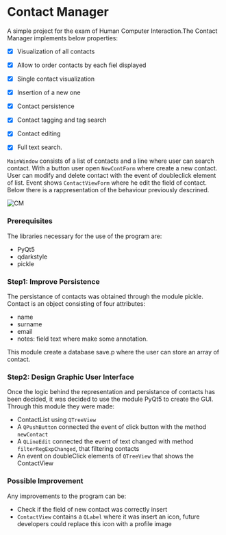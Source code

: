 # Contact Manager

A simple project for the exam of Human Computer Interaction.The Contact Manager implements below properties:
- [x] Visualization of all contacts
- [x] Allow to order contacts by each fiel displayed
- [x] Single contact visualization
- [x] Insertion of a new one
- [x] Contact persistence
- [x] Contact tagging and tag search
- [x] Contact editing
- [x] Full text search.


```MainWindow``` consists of a list of contacts and a line where user can search contact. With a button user open ```NewContForm``` where create a new contact. User can modify and delete contact with the event of doubleclick element of list. Event shows ```ContactViewForm``` where he edit the field of contact. Below there is a rappresentation of the behaviour previously descrined.      

![CM](https://github.com/leonardocasini/ContactManager/blob/master/Mockup/mockup.png)

### Prerequisites

The libraries necessary for the use of the program are:

* PyQt5
* qdarkstyle
* pickle



### Step1: Improve Persistence
The persistance of contacts was obtained through the module pickle. Contact is an object consisting of four attributes:
 * name
 * surname
 * email
 * notes: field text where make some annotation.

This module create a database save.p where the user can store an array of contact. 

### Step2: Design Graphic User Interface
Once the logic behind the representation and persistance of contacts has been decided, it was decided to use the module PyQt5 to create the GUI. Through this module they were made:
 * ContactList using ```QTreeView```
 * A ```QPushButton``` connected the event of click button with the method ```newContact```
 * A ```QLineEdit``` connected the event of text changed with method ```filterRegExpChanged```, that filtering contacts
 * An event on doubleClick elements of ```QTreeView``` that shows the ContactView


### Possible Improvement

Any improvements to the program can be:
 * Check if the field of new contact was correctly insert
 * ```ContactView``` contains a ```QLabel``` where it was insert an icon, future developers could replace this icon with a profile image 

